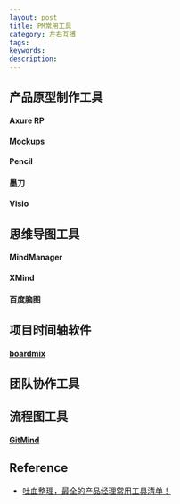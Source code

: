 ```yaml
---
layout: post
title: PM常用工具
category: 左右互搏
tags: 
keywords: 
description: 
---
```


## 产品原型制作工具

#### Axure RP

#### Mockups

#### Pencil

#### 墨刀

#### Visio


## 思维导图工具

#### MindManager

#### XMind

#### 百度脑图

## 项目时间轴软件

#### [boardmix](https://boardmix.cn/)

## 团队协作工具

## 流程图工具

#### [GitMind](https://gitmind.cn/)


## Reference

* [吐血整理，最全的产品经理常用工具清单！](https://www.woshipm.com/pmd/585234.html)
